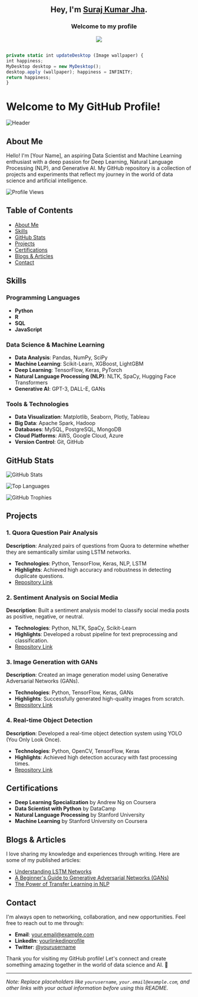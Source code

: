 ## <p align="center">Hey, I'm [Suraj Kumar Jha](https://www.biodrop.io/ZXEcoder).</p>

<h3 align="center">
  &nbsp;&nbsp;&nbsp;&nbsp;&nbsp;&nbsp;&nbsp;Welcome to my profile
</h3>

<p align="center">
    <img src="https://readme-typing-svg.herokuapp.com?color=E22FE4&width=380&height=45&lines=Open-Source+Enthusiast;Aspiring+Data+Scientest;Always+Learning+New+Things;Empowering+Others;Nice+To+Meet+You+...&center=true"></a>

</p>

##

```ts
private static int updateDesktop (Image wallpaper) {
int happiness;
MyDesktop desktop = new MyDesktop();
desktop.apply (wallpaper); happiness = INFINITY;
return happiness;
}
```

# Welcome to My GitHub Profile!

![Header](https://example.com/header.png)

## About Me

Hello! I'm [Your Name], an aspiring Data Scientist and Machine Learning enthusiast with a deep passion for Deep Learning, Natural Language Processing (NLP), and Generative AI. My GitHub repository is a collection of projects and experiments that reflect my journey in the world of data science and artificial intelligence.

![Profile Views](https://komarev.com/ghpvc/?username=yourusername&color=blueviolet)

## Table of Contents

- [About Me](#about-me)
- [Skills](#skills)
- [GitHub Stats](#github-stats)
- [Projects](#projects)
- [Certifications](#certifications)
- [Blogs & Articles](#blogs--articles)
- [Contact](#contact)

## Skills

### Programming Languages
- **Python**
- **R**
- **SQL**
- **JavaScript**

### Data Science & Machine Learning
- **Data Analysis**: Pandas, NumPy, SciPy
- **Machine Learning**: Scikit-Learn, XGBoost, LightGBM
- **Deep Learning**: TensorFlow, Keras, PyTorch
- **Natural Language Processing (NLP)**: NLTK, SpaCy, Hugging Face Transformers
- **Generative AI**: GPT-3, DALL-E, GANs

### Tools & Technologies
- **Data Visualization**: Matplotlib, Seaborn, Plotly, Tableau
- **Big Data**: Apache Spark, Hadoop
- **Databases**: MySQL, PostgreSQL, MongoDB
- **Cloud Platforms**: AWS, Google Cloud, Azure
- **Version Control**: Git, GitHub

## GitHub Stats

![GitHub Stats](https://github-readme-stats.vercel.app/api?username=yourusername&show_icons=true&theme=radical)

![Top Languages](https://github-readme-stats.vercel.app/api/top-langs/?username=yourusername&layout=compact&theme=radical)

![GitHub Trophies](https://github-profile-trophy.vercel.app/?username=yourusername&theme=radical)

## Projects

### 1. Quora Question Pair Analysis
**Description**: Analyzed pairs of questions from Quora to determine whether they are semantically similar using LSTM networks.
- **Technologies**: Python, TensorFlow, Keras, NLP, LSTM
- **Highlights**: Achieved high accuracy and robustness in detecting duplicate questions.
- [Repository Link](https://github.com/yourusername/quora-question-pair-analysis)

### 2. Sentiment Analysis on Social Media
**Description**: Built a sentiment analysis model to classify social media posts as positive, negative, or neutral.
- **Technologies**: Python, NLTK, SpaCy, Scikit-Learn
- **Highlights**: Developed a robust pipeline for text preprocessing and classification.
- [Repository Link](https://github.com/yourusername/sentiment-analysis)

### 3. Image Generation with GANs
**Description**: Created an image generation model using Generative Adversarial Networks (GANs).
- **Technologies**: Python, TensorFlow, Keras, GANs
- **Highlights**: Successfully generated high-quality images from scratch.
- [Repository Link](https://github.com/yourusername/image-generation-gans)

### 4. Real-time Object Detection
**Description**: Developed a real-time object detection system using YOLO (You Only Look Once).
- **Technologies**: Python, OpenCV, TensorFlow, Keras
- **Highlights**: Achieved high detection accuracy with fast processing times.
- [Repository Link](https://github.com/yourusername/object-detection-yolo)

## Certifications

- **Deep Learning Specialization** by Andrew Ng on Coursera
- **Data Scientist with Python** by DataCamp
- **Natural Language Processing** by Stanford University
- **Machine Learning** by Stanford University on Coursera

## Blogs & Articles

I love sharing my knowledge and experiences through writing. Here are some of my published articles:

- [Understanding LSTM Networks](https://medium.com/@yourusername/understanding-lstm-networks)
- [A Beginner's Guide to Generative Adversarial Networks (GANs)](https://medium.com/@yourusername/beginners-guide-to-gans)
- [The Power of Transfer Learning in NLP](https://medium.com/@yourusername/power-of-transfer-learning-nlp)

## Contact

I'm always open to networking, collaboration, and new opportunities. Feel free to reach out to me through:

- **Email**: your.email@example.com
- **LinkedIn**: [yourlinkedinprofile](https://www.linkedin.com/in/yourusername/)
- **Twitter**: [@yourusername](https://twitter.com/yourusername)

Thank you for visiting my GitHub profile! Let's connect and create something amazing together in the world of data science and AI. 🚀

---

*Note: Replace placeholders like `yourusername`, `your.email@example.com`, and other links with your actual information before using this README.*
  
